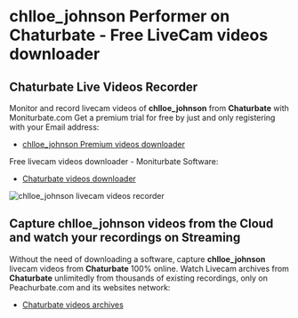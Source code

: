 # chlloe_johnson Performer on Chaturbate - Free LiveCam videos downloader

## Chaturbate Live Videos Recorder

Monitor and record livecam videos of **chlloe_johnson** from **Chaturbate** with Moniturbate.com
Get a premium trial for free by just and only registering with your Email address:
* [chlloe_johnson Premium videos downloader](https://moniturbate.com/request-demo-licence-key.html)

Free livecam videos downloader - Moniturbate Software:
* [Chaturbate videos downloader](https://moniturbate.com/moniturbate-download-software.html)

![chlloe_johnson livecam videos recorder](https://peachurnet.com/templates/moniturbate-software.png)


## Capture chlloe_johnson videos from the Cloud and watch your recordings on Streaming

Without the need of downloading a software, capture **chlloe_johnson** livecam videos from **Chaturbate** 100% online.
Watch Livecam archives from **Chaturbate** unlimitedly from thousands of existing recordings, only on Peachurbate.com and its websites network:
* [Chaturbate videos archives](https://peachurnet.com/)